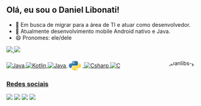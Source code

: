 ## Olá, eu sou o Daniel Libonati!


- 🔭 Em busca de migrar para a área de TI e atuar como desenvolvedor.
- 🌱 Atualmente desenvolvimento mobile Android nativo e Java.
- 😄 Pronomes: ele/dele

<div>
  <a href="https://github.com/danlibs">
  <img height="180cm" src="https://github-readme-stats.vercel.app/api?username=danlibs&show_icons=true&theme=tokyonight&includ_all_commits=true&count_private=true"/>
  <img height="180cm" src="https://github-readme-stats.vercel.app/api/top-langs/?username=danlibs&layout=compact&lang_count=16&theme=tokyonight"/>
</div>
  
<div style="display: inline_block"><br>
  <img align="center" alt="Java"   height="30" width="40" src="https://cdn.jsdelivr.net/gh/devicons/devicon/icons/android/android-original.svg">
  <img align="center" alt="Kotlin" height="30" width="40" src="https://cdn.jsdelivr.net/gh/devicons/devicon/icons/kotlin/kotlin-original.svg">
  <img align="center" alt="Java"   height="30" width="40" src="https://cdn.jsdelivr.net/gh/devicons/devicon/icons/java/java-original.svg">
  <img align="center" alt="Python" height="30" width="40" src="https://raw.githubusercontent.com/devicons/devicon/master/icons/python/python-original.svg">
  <img align="center" alt="Csharp" height="30" width="40" src="https://cdn.jsdelivr.net/gh/devicons/devicon/icons/unity/unity-original.svg">
  <img align="center" alt="C" height="30" width="40" src="https://cdn.jsdelivr.net/gh/devicons/devicon/icons/c/c-original.svg">

  <img align="right" alt="Danlibs-pic" height="150" style="border-radius:50px;" src="https://scontent.fbel1-1.fna.fbcdn.net/v/t1.6435-9/91248323_3621806427893122_5938206742474129408_n.jpg?_nc_cat=111&ccb=1-5&_nc_sid=174925&_nc_eui2=AeH7tN1BpDP0Sm9t-iWzSZax9pbLBm6FSgv2lssGboVKC-L4lDXCNabQWWzJYbBj-k13MA2GVoHPbHXd1uGKmzr4&_nc_ohc=KMGMVDtCMnwAX9YI-Jg&tn=OOLUuHR-nkdWmCvg&_nc_ht=scontent.fbel1-1.fna&oh=00_AT9MHs04bapklX3AKFp7cRdnIUBfSy6j0OVeepms9zKoTg&oe=62182C6D">
</div>

### Redes sociais
          
<div> 
  <a href="https://www.linkedin.com/in/daniel-libonati-gomes/" target="_blank"><img src="https://img.shields.io/badge/-LinkedIn-%230077B5?style=for-the-badge&logo=linkedin&logoColor=white" target="_blank"></a> 
  <a href="https://www.facebook.com/daniel.libonati.16/" target="_blank"><img src="https://img.shields.io/badge/Facebook-1877F2?style=for-the-badge&logo=facebook&logoColor=white" target="_blank"></a> 
  <a href="https://twitter.com/daniel_libonati" target="_blank"><img src="https://img.shields.io/badge/Twitter-1DA1F2?style=for-the-badge&logo=twitter&logoColor=white" target="_blank"></a> 
  <a href = "mailto:danlibs00@gmail.com"><img src="https://img.shields.io/badge/Gmail-D14836?style=for-the-badge&logo=gmail&logoColor=white" target="_blank"></a>
</div>

